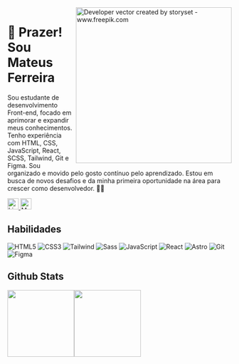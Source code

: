 <img align="right" alt="Developer vector created by storyset - www.freepik.com" height="350" src="https://i.postimg.cc/PxjMKvLC/octocat-1745690197234.png">

# 👋 Prazer! Sou Mateus Ferreira

Sou estudante de desenvolvimento Front-end, focado em aprimorar e expandir meus conhecimentos. Tenho experiência com HTML, CSS, JavaScript, React, SCSS, Tailwind, Git e Figma. Sou organizado e movido pelo gosto contínuo pelo aprendizado. Estou em busca de novos desafios e da minha primeira oportunidade na área para crescer como desenvolvedor. 🤩🔥

<a href="https://www.linkedin.com/in/mateus-fc/" target="_blank" rel="noopener noreferrer">
  <img alt="LinkedIn Badge" height="25" src="https://img.shields.io/badge/LinkedIn-343439?style=for-the-badge&logo=linkedin&logoColor=white">
</a>
<a href="https://www.codewars.com/users/mateus-f" target="_blank" rel="noopener noreferrer">
  <img alt="Mateus Ferreira's Codewars Stats" height="25" src="https://www.codewars.com/users/mateus-f/badges/micro">
</a>

## Habilidades

![HTML5](https://img.shields.io/badge/HTML5-343439?style=for-the-badge&logo=html5&logoColor=E34F26)
![CSS3](https://img.shields.io/badge/CSS3-343439?style=for-the-badge&logo=css3&logoColor=1572B6)
![Tailwind](https://img.shields.io/badge/tailwindcss-343439.svg?style=for-the-badge&logo=tailwind-css&logoColor=2338B2AC)
![Sass](https://img.shields.io/badge/Sass-343439?style=for-the-badge&logo=sass)
![JavaScript](https://img.shields.io/badge/JavaScript-343439?style=for-the-badge&logo=javascript&logoColor=F7DF1E)
![React](https://img.shields.io/badge/React-343439?style=for-the-badge&logo=react&logoColor=61DAFB)
![Astro](https://img.shields.io/badge/Astro-343439?style=for-the-badge&logo=astro&logoColor=FFF)
![Git](https://img.shields.io/badge/GIT-343439?style=for-the-badge&logo=git&logoColor=E44C30)
![Figma](https://img.shields.io/badge/Figma-343439?style=for-the-badge&logo=figma&logoColor=figma)


## Github Stats

<div style="display:flex;">
  <img src="https://github-readme-stats.vercel.app/api?username=mateus-f&theme=transparent&bg_color=343439&hide_border=true&show_icons=true&icon_color=FFF&hide_title=true&text_color=FFF" height="150px">
  <img src="https://github-readme-stats-git-masterrstaa-rickstaa.vercel.app/api/top-langs/?username=mateus-f&layout=compact&bg_color=343439&hide_border=true&title_color=FFF&text_color=FFF" height="150px">
</div>
